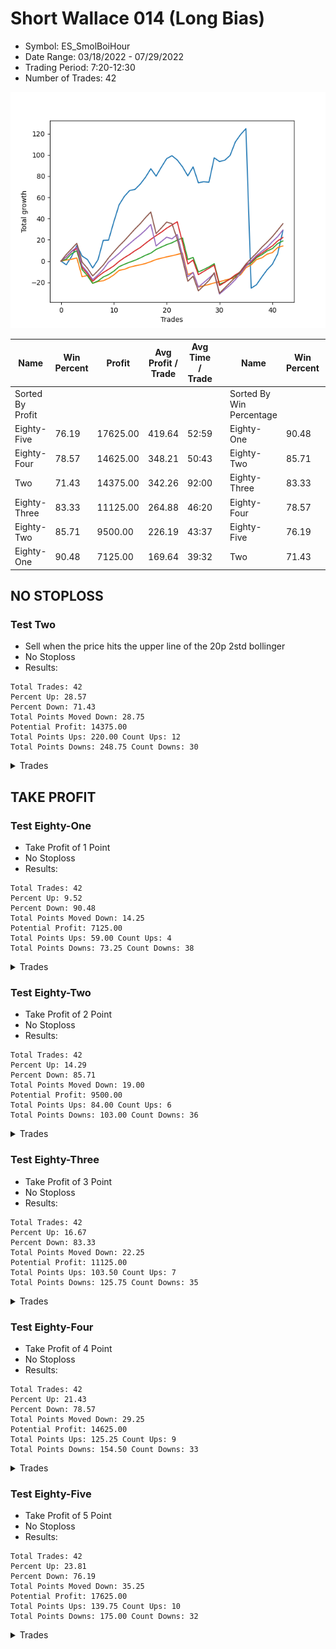 # Short Wallace 014 (Long Bias)
- Symbol: ES_SmolBoiHour
- Date Range: 03/18/2022 - 07/29/2022
- Trading Period: 7:20-12:30
- Number of Trades: 42

![Plot](ShortWallace014ES_SmolBoiHour(LongBias).png)

| Name | Win Percent | Profit | Avg Profit / Trade | Avg Time / Trade |      | Name | Win Percent | Profit | Avg Profit / Trade | Avg Time / Trade |
| ---- | ----------- | ------ | ------------------ | ---------------- | ---- | ---- | ----------- | ------ | ------------------ | ---------------- |
| Sorted By <br> Profit | | | | | | Sorted By <br> Win Percentage ||||
| Eighty-Five | 76.19 | 17625.00 | 419.64 | 52:59 |     | Eighty-One | 90.48 | 7125.00 | 169.64 | 39:32 |
| Eighty-Four | 78.57 | 14625.00 | 348.21 | 50:43 |     | Eighty-Two | 85.71 | 9500.00 | 226.19 | 43:37 |
| Two | 71.43 | 14375.00 | 342.26 | 92:00 |     | Eighty-Three | 83.33 | 11125.00 | 264.88 | 46:20 |
| Eighty-Three | 83.33 | 11125.00 | 264.88 | 46:20 |     | Eighty-Four | 78.57 | 14625.00 | 348.21 | 50:43 |
| Eighty-Two | 85.71 | 9500.00 | 226.19 | 43:37 |     | Eighty-Five | 76.19 | 17625.00 | 419.64 | 52:59 |
| Eighty-One | 90.48 | 7125.00 | 169.64 | 39:32 |     | Two | 71.43 | 14375.00 | 342.26 | 92:00 |

## NO STOPLOSS

### Test Two
* Sell when the price hits the upper line of the 20p 2std bollinger
* No Stoploss
* Results:
```
Total Trades: 42
Percent Up: 28.57
Percent Down: 71.43
Total Points Moved Down: 28.75
Potential Profit: 14375.00
Total Points Ups: 220.00 Count Ups: 12
Total Points Downs: 248.75 Count Downs: 30
```

<details><summary>Trades</summary>

<code>In: 2022-03-25 07:26:00		Out: 2022-03-25 07:54:10		Total Position Time: 28:10		Total Move Down: -3.50		Total to Date: -3.50</code> <br />
<code>In: 2022-03-28 07:50:00		Out: 2022-03-28 08:01:40		Total Position Time: 11:40		Total Move Down: 7.75		Total to Date: 4.25</code> <br />
<code>In: 2022-04-06 12:02:00		Out: 2022-04-06 12:19:50		Total Position Time: 17:50		Total Move Down: 10.50		Total to Date: 14.75</code> <br />
<code>In: 2022-04-07 11:54:00		Out: 2022-04-07 12:21:20		Total Position Time: 27:20		Total Move Down: -10.00		Total to Date: 4.75</code> <br />
<code>In: 2022-04-08 07:57:00		Out: 2022-04-08 08:20:10		Total Position Time: 23:10		Total Move Down: -3.25		Total to Date: 1.50</code> <br />
<code>In: 2022-04-13 08:06:00		Out: 2022-04-13 08:45:15		Total Position Time: 39:15		Total Move Down: -8.00		Total to Date: -6.50</code> <br />
<code>In: 2022-04-20 10:49:00		Out: 2022-04-20 11:13:55		Total Position Time: 24:55		Total Move Down: 7.75		Total to Date: 1.25</code> <br />
<code>In: 2022-05-03 07:35:00		Out: 2022-05-03 07:43:50		Total Position Time: 08:50		Total Move Down: 18.25		Total to Date: 19.50</code> <br />
<code>In: 2022-05-03 08:10:00		Out: 2022-05-03 08:39:10		Total Position Time: 29:10		Total Move Down: 0.25		Total to Date: 19.75</code> <br />
<code>In: 2022-05-04 11:03:00		Out: 2022-05-04 11:07:40		Total Position Time: 04:40		Total Move Down: 17.25		Total to Date: 37.00</code> <br />
<code>In: 2022-05-04 11:07:00		Out: 2022-05-04 11:07:40		Total Position Time: 00:40		Total Move Down: 16.00		Total to Date: 53.00</code> <br />
<code>In: 2022-05-16 09:05:00		Out: 2022-05-16 09:11:35		Total Position Time: 06:35		Total Move Down: 8.00		Total to Date: 61.00</code> <br />
<code>In: 2022-05-16 11:32:00		Out: 2022-05-16 11:45:35		Total Position Time: 13:35		Total Move Down: 5.50		Total to Date: 66.50</code> <br />
<code>In: 2022-05-17 09:37:00		Out: 2022-05-17 10:01:10		Total Position Time: 24:10		Total Move Down: 1.00		Total to Date: 67.50</code> <br />
<code>In: 2022-05-17 09:48:00		Out: 2022-05-17 10:01:10		Total Position Time: 13:10		Total Move Down: 5.00		Total to Date: 72.50</code> <br />
<code>In: 2022-05-19 08:40:00		Out: 2022-05-19 08:56:05		Total Position Time: 16:05		Total Move Down: 6.50		Total to Date: 79.00</code> <br />
<code>In: 2022-05-19 11:52:00		Out: 2022-05-19 12:14:05		Total Position Time: 22:05		Total Move Down: 8.00		Total to Date: 87.00</code> <br />
<code>In: 2022-05-23 08:07:00		Out: 2022-05-23 08:48:25		Total Position Time: 41:25		Total Move Down: -7.00		Total to Date: 80.00</code> <br />
<code>In: 2022-05-24 10:57:00		Out: 2022-05-24 11:01:50		Total Position Time: 04:50		Total Move Down: 8.50		Total to Date: 88.50</code> <br />
<code>In: 2022-05-24 11:14:00		Out: 2022-05-24 11:43:50		Total Position Time: 29:50		Total Move Down: 8.00		Total to Date: 96.50</code> <br />
<code>In: 2022-05-27 12:10:00		Out: 2022-05-27 12:36:55		Total Position Time: 26:55		Total Move Down: 2.75		Total to Date: 99.25</code> <br />
<code>In: 2022-05-31 08:53:00		Out: 2022-05-31 09:15:05		Total Position Time: 22:05		Total Move Down: -4.00		Total to Date: 95.25</code> <br />
<code>In: 2022-06-02 08:05:00		Out: 2022-06-02 08:30:55		Total Position Time: 25:55		Total Move Down: -6.50		Total to Date: 88.75</code> <br />
<code>In: 2022-06-02 08:06:00		Out: 2022-06-02 08:30:55		Total Position Time: 24:55		Total Move Down: -8.50		Total to Date: 80.25</code> <br />
<code>In: 2022-06-17 11:19:00		Out: 2022-06-17 11:30:15		Total Position Time: 11:15		Total Move Down: 8.50		Total to Date: 88.75</code> <br />
<code>In: 2022-06-30 08:12:00		Out: 2022-06-30 09:06:15		Total Position Time: 54:15		Total Move Down: -15.00		Total to Date: 73.75</code> <br />
<code>In: 2022-06-30 08:29:00		Out: 2022-06-30 09:06:15		Total Position Time: 37:15		Total Move Down: 1.00		Total to Date: 74.75</code> <br />
<code>In: 2022-06-30 08:30:00		Out: 2022-06-30 09:06:15		Total Position Time: 36:15		Total Move Down: -0.50		Total to Date: 74.25</code> <br />
<code>In: 2022-07-05 07:41:00		Out: 2022-07-05 08:01:10		Total Position Time: 20:10		Total Move Down: 23.00		Total to Date: 97.25</code> <br />
<code>In: 2022-07-05 11:34:00		Out: 2022-07-05 12:01:15		Total Position Time: 27:15		Total Move Down: -3.50		Total to Date: 93.75</code> <br />
<code>In: 2022-07-07 07:56:00		Out: 2022-07-07 08:21:00		Total Position Time: 25:00		Total Move Down: 1.25		Total to Date: 95.00</code> <br />
<code>In: 2022-07-07 12:18:00		Out: 2022-07-07 12:28:30		Total Position Time: 10:30		Total Move Down: 4.50		Total to Date: 99.50</code> <br />
<code>In: 2022-07-11 10:09:00		Out: 2022-07-11 12:00:00		Total Position Time: 111:00		Total Move Down: 12.75		Total to Date: 112.25</code> <br />
<code>In: 2022-07-12 09:38:00		Out: 2022-07-12 10:07:00		Total Position Time: 29:00		Total Move Down: 7.00		Total to Date: 119.25</code> <br />
<code>In: 2022-07-12 09:40:00		Out: 2022-07-12 10:05:00		Total Position Time: 25:00		Total Move Down: 5.50		Total to Date: 124.75</code> <br />
<code>In: 2022-07-14 08:24:00		Out: 2022-07-18 06:34:00		Total Position Time: 1330:00		Total Move Down: -150.25		Total to Date: -25.50</code> <br />
<code>In: 2022-07-21 08:37:00		Out: 2022-07-22 09:11:00		Total Position Time: 34:00		Total Move Down: 3.25		Total to Date: -22.25</code> <br />
<code>In: 2022-07-25 09:49:00		Out: 2022-07-25 10:29:00		Total Position Time: 40:00		Total Move Down: 7.25		Total to Date: -15.00</code> <br />
<code>In: 2022-07-27 08:04:00		Out: 2022-07-27 11:07:00		Total Position Time: 183:00		Total Move Down: 6.75		Total to Date: -8.25</code> <br />
<code>In: 2022-07-27 08:05:00		Out: 2022-07-27 11:07:00		Total Position Time: 182:00		Total Move Down: 5.25		Total to Date: -3.00</code> <br />
<code>In: 2022-07-27 11:43:00		Out: 2022-07-28 07:27:00		Total Position Time: 1184:00		Total Move Down: 9.75		Total to Date: 6.75</code> <br />
<code>In: 2022-07-27 12:31:00		Out: 2022-07-27 13:08:00		Total Position Time: 37:00		Total Move Down: 22.00		Total to Date: 28.75</code> <br />


</details>

## TAKE PROFIT

### Test Eighty-One
* Take Profit of 1 Point
* No Stoploss
* Results:
```
Total Trades: 42
Percent Up: 9.52
Percent Down: 90.48
Total Points Moved Down: 14.25
Potential Profit: 7125.00
Total Points Ups: 59.00 Count Ups: 4
Total Points Downs: 73.25 Count Downs: 38
```

<details><summary>Trades</summary>

<code>In: 2022-03-25 07:26:00		Out: 2022-03-25 07:26:10		Total Position Time: 00:10		Total Move Down: 1.00		Total to Date: 1.00</code> <br />
<code>In: 2022-03-28 07:50:00		Out: 2022-03-28 07:50:15		Total Position Time: 00:15		Total Move Down: 0.75		Total to Date: 1.75</code> <br />
<code>In: 2022-04-06 12:02:00		Out: 2022-04-06 12:05:25		Total Position Time: 03:25		Total Move Down: 1.25		Total to Date: 3.00</code> <br />
<code>In: 2022-04-07 11:54:00		Out: 2022-04-07 12:46:00		Total Position Time: 52:00		Total Move Down: -17.75		Total to Date: -14.75</code> <br />
<code>In: 2022-04-08 07:57:00		Out: 2022-04-08 08:36:55		Total Position Time: 39:55		Total Move Down: 1.25		Total to Date: -13.50</code> <br />
<code>In: 2022-04-13 08:06:00		Out: 2022-04-13 09:05:55		Total Position Time: 59:55		Total Move Down: -7.25		Total to Date: -20.75</code> <br />
<code>In: 2022-04-20 10:49:00		Out: 2022-04-20 10:49:40		Total Position Time: 00:40		Total Move Down: 1.50		Total to Date: -19.25</code> <br />
<code>In: 2022-05-03 07:35:00		Out: 2022-05-03 07:35:40		Total Position Time: 00:40		Total Move Down: 0.75		Total to Date: -18.50</code> <br />
<code>In: 2022-05-03 08:10:00		Out: 2022-05-03 08:10:10		Total Position Time: 00:10		Total Move Down: 2.25		Total to Date: -16.25</code> <br />
<code>In: 2022-05-04 11:03:00		Out: 2022-05-04 11:03:10		Total Position Time: 00:10		Total Move Down: 3.25		Total to Date: -13.00</code> <br />
<code>In: 2022-05-04 11:07:00		Out: 2022-05-04 11:07:10		Total Position Time: 00:10		Total Move Down: 4.25		Total to Date: -8.75</code> <br />
<code>In: 2022-05-16 09:05:00		Out: 2022-05-16 09:05:15		Total Position Time: 00:15		Total Move Down: 1.00		Total to Date: -7.75</code> <br />
<code>In: 2022-05-16 11:32:00		Out: 2022-05-16 11:35:35		Total Position Time: 03:35		Total Move Down: 2.00		Total to Date: -5.75</code> <br />
<code>In: 2022-05-17 09:37:00		Out: 2022-05-17 09:39:20		Total Position Time: 02:20		Total Move Down: 1.25		Total to Date: -4.50</code> <br />
<code>In: 2022-05-17 09:48:00		Out: 2022-05-17 09:48:10		Total Position Time: 00:10		Total Move Down: 1.00		Total to Date: -3.50</code> <br />
<code>In: 2022-05-19 08:40:00		Out: 2022-05-19 08:54:35		Total Position Time: 14:35		Total Move Down: 1.25		Total to Date: -2.25</code> <br />
<code>In: 2022-05-19 11:52:00		Out: 2022-05-19 11:52:15		Total Position Time: 00:15		Total Move Down: 1.75		Total to Date: -0.50</code> <br />
<code>In: 2022-05-23 08:07:00		Out: 2022-05-23 08:11:05		Total Position Time: 04:05		Total Move Down: 2.00		Total to Date: 1.50</code> <br />
<code>In: 2022-05-24 10:57:00		Out: 2022-05-24 10:57:30		Total Position Time: 00:30		Total Move Down: 1.25		Total to Date: 2.75</code> <br />
<code>In: 2022-05-24 11:14:00		Out: 2022-05-24 11:14:10		Total Position Time: 00:10		Total Move Down: 1.25		Total to Date: 4.00</code> <br />
<code>In: 2022-05-27 12:10:00		Out: 2022-05-27 12:10:20		Total Position Time: 00:20		Total Move Down: 1.00		Total to Date: 5.00</code> <br />
<code>In: 2022-05-31 08:53:00		Out: 2022-05-31 09:18:55		Total Position Time: 25:55		Total Move Down: 1.25		Total to Date: 6.25</code> <br />
<code>In: 2022-06-02 08:05:00		Out: 2022-06-02 08:05:55		Total Position Time: 00:55		Total Move Down: 1.25		Total to Date: 7.50</code> <br />
<code>In: 2022-06-02 08:06:00		Out: 2022-06-02 09:05:55		Total Position Time: 59:55		Total Move Down: -20.25		Total to Date: -12.75</code> <br />
<code>In: 2022-06-17 11:19:00		Out: 2022-06-17 11:19:15		Total Position Time: 00:15		Total Move Down: 2.00		Total to Date: -10.75</code> <br />
<code>In: 2022-06-30 08:12:00		Out: 2022-06-30 09:11:55		Total Position Time: 59:55		Total Move Down: -13.75		Total to Date: -24.50</code> <br />
<code>In: 2022-06-30 08:29:00		Out: 2022-06-30 08:29:55		Total Position Time: 00:55		Total Move Down: 1.25		Total to Date: -23.25</code> <br />
<code>In: 2022-06-30 08:30:00		Out: 2022-06-30 08:31:35		Total Position Time: 01:35		Total Move Down: 1.25		Total to Date: -22.00</code> <br />
<code>In: 2022-07-05 07:41:00		Out: 2022-07-05 07:43:00		Total Position Time: 02:00		Total Move Down: 1.50		Total to Date: -20.50</code> <br />
<code>In: 2022-07-05 11:34:00		Out: 2022-07-05 11:34:15		Total Position Time: 00:15		Total Move Down: 1.00		Total to Date: -19.50</code> <br />
<code>In: 2022-07-07 07:56:00		Out: 2022-07-07 07:57:10		Total Position Time: 01:10		Total Move Down: 1.50		Total to Date: -18.00</code> <br />
<code>In: 2022-07-07 12:18:00		Out: 2022-07-07 12:24:15		Total Position Time: 06:15		Total Move Down: 1.25		Total to Date: -16.75</code> <br />
<code>In: 2022-07-11 10:09:00		Out: 2022-07-11 11:10:00		Total Position Time: 61:00		Total Move Down: 1.00		Total to Date: -15.75</code> <br />
<code>In: 2022-07-12 09:38:00		Out: 2022-07-12 09:51:00		Total Position Time: 13:00		Total Move Down: 3.00		Total to Date: -12.75</code> <br />
<code>In: 2022-07-12 09:40:00		Out: 2022-07-12 09:53:00		Total Position Time: 13:00		Total Move Down: 6.50		Total to Date: -6.25</code> <br />
<code>In: 2022-07-14 08:24:00		Out: 2022-07-14 08:37:00		Total Position Time: 13:00		Total Move Down: 2.75		Total to Date: -3.50</code> <br />
<code>In: 2022-07-21 08:37:00		Out: 2022-07-21 08:50:00		Total Position Time: 13:00		Total Move Down: 5.00		Total to Date: 1.50</code> <br />
<code>In: 2022-07-25 09:49:00		Out: 2022-07-25 10:02:00		Total Position Time: 13:00		Total Move Down: 1.50		Total to Date: 3.00</code> <br />
<code>In: 2022-07-27 08:04:00		Out: 2022-07-27 08:17:00		Total Position Time: 13:00		Total Move Down: 3.50		Total to Date: 6.50</code> <br />
<code>In: 2022-07-27 08:05:00		Out: 2022-07-27 08:18:00		Total Position Time: 13:00		Total Move Down: 1.50		Total to Date: 8.00</code> <br />
<code>In: 2022-07-27 11:43:00		Out: 2022-07-28 06:54:00		Total Position Time: 1151:00		Total Move Down: 4.75		Total to Date: 12.75</code> <br />
<code>In: 2022-07-27 12:31:00		Out: 2022-07-27 12:46:00		Total Position Time: 15:00		Total Move Down: 1.50		Total to Date: 14.25</code> <br />


</details>

### Test Eighty-Two
* Take Profit of 2 Point
* No Stoploss
* Results:
```
Total Trades: 42
Percent Up: 14.29
Percent Down: 85.71
Total Points Moved Down: 19.00
Potential Profit: 9500.00
Total Points Ups: 84.00 Count Ups: 6
Total Points Downs: 103.00 Count Downs: 36
```

<details><summary>Trades</summary>

<code>In: 2022-03-25 07:26:00		Out: 2022-03-25 08:01:30		Total Position Time: 35:30		Total Move Down: 1.75		Total to Date: 1.75</code> <br />
<code>In: 2022-03-28 07:50:00		Out: 2022-03-28 08:01:35		Total Position Time: 11:35		Total Move Down: 5.25		Total to Date: 7.00</code> <br />
<code>In: 2022-04-06 12:02:00		Out: 2022-04-06 12:05:35		Total Position Time: 03:35		Total Move Down: 2.75		Total to Date: 9.75</code> <br />
<code>In: 2022-04-07 11:54:00		Out: 2022-04-07 12:46:00		Total Position Time: 52:00		Total Move Down: -17.75		Total to Date: -8.00</code> <br />
<code>In: 2022-04-08 07:57:00		Out: 2022-04-08 08:56:55		Total Position Time: 59:55		Total Move Down: -5.75		Total to Date: -13.75</code> <br />
<code>In: 2022-04-13 08:06:00		Out: 2022-04-13 09:05:55		Total Position Time: 59:55		Total Move Down: -7.25		Total to Date: -21.00</code> <br />
<code>In: 2022-04-20 10:49:00		Out: 2022-04-20 10:49:55		Total Position Time: 00:55		Total Move Down: 2.25		Total to Date: -18.75</code> <br />
<code>In: 2022-05-03 07:35:00		Out: 2022-05-03 07:35:50		Total Position Time: 00:50		Total Move Down: 3.75		Total to Date: -15.00</code> <br />
<code>In: 2022-05-03 08:10:00		Out: 2022-05-03 08:10:10		Total Position Time: 00:10		Total Move Down: 2.25		Total to Date: -12.75</code> <br />
<code>In: 2022-05-04 11:03:00		Out: 2022-05-04 11:03:10		Total Position Time: 00:10		Total Move Down: 3.25		Total to Date: -9.50</code> <br />
<code>In: 2022-05-04 11:07:00		Out: 2022-05-04 11:07:10		Total Position Time: 00:10		Total Move Down: 4.25		Total to Date: -5.25</code> <br />
<code>In: 2022-05-16 09:05:00		Out: 2022-05-16 09:05:20		Total Position Time: 00:20		Total Move Down: 2.25		Total to Date: -3.00</code> <br />
<code>In: 2022-05-16 11:32:00		Out: 2022-05-16 11:35:35		Total Position Time: 03:35		Total Move Down: 2.00		Total to Date: -1.00</code> <br />
<code>In: 2022-05-17 09:37:00		Out: 2022-05-17 10:01:30		Total Position Time: 24:30		Total Move Down: 1.75		Total to Date: 0.75</code> <br />
<code>In: 2022-05-17 09:48:00		Out: 2022-05-17 09:51:15		Total Position Time: 03:15		Total Move Down: 2.25		Total to Date: 3.00</code> <br />
<code>In: 2022-05-19 08:40:00		Out: 2022-05-19 08:54:40		Total Position Time: 14:40		Total Move Down: 2.50		Total to Date: 5.50</code> <br />
<code>In: 2022-05-19 11:52:00		Out: 2022-05-19 11:52:20		Total Position Time: 00:20		Total Move Down: 2.00		Total to Date: 7.50</code> <br />
<code>In: 2022-05-23 08:07:00		Out: 2022-05-23 08:11:10		Total Position Time: 04:10		Total Move Down: 3.50		Total to Date: 11.00</code> <br />
<code>In: 2022-05-24 10:57:00		Out: 2022-05-24 10:57:35		Total Position Time: 00:35		Total Move Down: 2.25		Total to Date: 13.25</code> <br />
<code>In: 2022-05-24 11:14:00		Out: 2022-05-24 11:14:15		Total Position Time: 00:15		Total Move Down: 2.25		Total to Date: 15.50</code> <br />
<code>In: 2022-05-27 12:10:00		Out: 2022-05-27 12:10:25		Total Position Time: 00:25		Total Move Down: 1.75		Total to Date: 17.25</code> <br />
<code>In: 2022-05-31 08:53:00		Out: 2022-05-31 09:19:00		Total Position Time: 26:00		Total Move Down: 2.50		Total to Date: 19.75</code> <br />
<code>In: 2022-06-02 08:05:00		Out: 2022-06-02 08:06:00		Total Position Time: 01:00		Total Move Down: 2.00		Total to Date: 21.75</code> <br />
<code>In: 2022-06-02 08:06:00		Out: 2022-06-02 09:05:55		Total Position Time: 59:55		Total Move Down: -20.25		Total to Date: 1.50</code> <br />
<code>In: 2022-06-17 11:19:00		Out: 2022-06-17 11:26:10		Total Position Time: 07:10		Total Move Down: 2.00		Total to Date: 3.50</code> <br />
<code>In: 2022-06-30 08:12:00		Out: 2022-06-30 09:11:55		Total Position Time: 59:55		Total Move Down: -13.75		Total to Date: -10.25</code> <br />
<code>In: 2022-06-30 08:29:00		Out: 2022-06-30 08:31:15		Total Position Time: 02:15		Total Move Down: 2.25		Total to Date: -8.00</code> <br />
<code>In: 2022-06-30 08:30:00		Out: 2022-06-30 08:32:00		Total Position Time: 02:00		Total Move Down: 2.50		Total to Date: -5.50</code> <br />
<code>In: 2022-07-05 07:41:00		Out: 2022-07-05 07:44:00		Total Position Time: 03:00		Total Move Down: 3.00		Total to Date: -2.50</code> <br />
<code>In: 2022-07-05 11:34:00		Out: 2022-07-05 12:33:55		Total Position Time: 59:55		Total Move Down: -19.25		Total to Date: -21.75</code> <br />
<code>In: 2022-07-07 07:56:00		Out: 2022-07-07 07:58:25		Total Position Time: 02:25		Total Move Down: 2.00		Total to Date: -19.75</code> <br />
<code>In: 2022-07-07 12:18:00		Out: 2022-07-07 12:25:05		Total Position Time: 07:05		Total Move Down: 3.00		Total to Date: -16.75</code> <br />
<code>In: 2022-07-11 10:09:00		Out: 2022-07-11 11:11:00		Total Position Time: 62:00		Total Move Down: 2.75		Total to Date: -14.00</code> <br />
<code>In: 2022-07-12 09:38:00		Out: 2022-07-12 09:51:00		Total Position Time: 13:00		Total Move Down: 3.00		Total to Date: -11.00</code> <br />
<code>In: 2022-07-12 09:40:00		Out: 2022-07-12 09:53:00		Total Position Time: 13:00		Total Move Down: 6.50		Total to Date: -4.50</code> <br />
<code>In: 2022-07-14 08:24:00		Out: 2022-07-14 08:37:00		Total Position Time: 13:00		Total Move Down: 2.75		Total to Date: -1.75</code> <br />
<code>In: 2022-07-21 08:37:00		Out: 2022-07-21 08:50:00		Total Position Time: 13:00		Total Move Down: 5.00		Total to Date: 3.25</code> <br />
<code>In: 2022-07-25 09:49:00		Out: 2022-07-25 10:03:00		Total Position Time: 14:00		Total Move Down: 2.75		Total to Date: 6.00</code> <br />
<code>In: 2022-07-27 08:04:00		Out: 2022-07-27 08:17:00		Total Position Time: 13:00		Total Move Down: 3.50		Total to Date: 9.50</code> <br />
<code>In: 2022-07-27 08:05:00		Out: 2022-07-27 08:20:00		Total Position Time: 15:00		Total Move Down: 2.25		Total to Date: 11.75</code> <br />
<code>In: 2022-07-27 11:43:00		Out: 2022-07-28 06:54:00		Total Position Time: 1151:00		Total Move Down: 4.75		Total to Date: 16.50</code> <br />
<code>In: 2022-07-27 12:31:00		Out: 2022-07-27 12:49:00		Total Position Time: 18:00		Total Move Down: 2.50		Total to Date: 19.00</code> <br />


</details>

### Test Eighty-Three
* Take Profit of 3 Point
* No Stoploss
* Results:
```
Total Trades: 42
Percent Up: 16.67
Percent Down: 83.33
Total Points Moved Down: 22.25
Potential Profit: 11125.00
Total Points Ups: 103.50 Count Ups: 7
Total Points Downs: 125.75 Count Downs: 35
```

<details><summary>Trades</summary>

<code>In: 2022-03-25 07:26:00		Out: 2022-03-25 08:01:45		Total Position Time: 35:45		Total Move Down: 3.75		Total to Date: 3.75</code> <br />
<code>In: 2022-03-28 07:50:00		Out: 2022-03-28 08:01:35		Total Position Time: 11:35		Total Move Down: 5.25		Total to Date: 9.00</code> <br />
<code>In: 2022-04-06 12:02:00		Out: 2022-04-06 12:05:45		Total Position Time: 03:45		Total Move Down: 2.75		Total to Date: 11.75</code> <br />
<code>In: 2022-04-07 11:54:00		Out: 2022-04-07 12:46:00		Total Position Time: 52:00		Total Move Down: -17.75		Total to Date: -6.00</code> <br />
<code>In: 2022-04-08 07:57:00		Out: 2022-04-08 08:56:55		Total Position Time: 59:55		Total Move Down: -5.75		Total to Date: -11.75</code> <br />
<code>In: 2022-04-13 08:06:00		Out: 2022-04-13 09:05:55		Total Position Time: 59:55		Total Move Down: -7.25		Total to Date: -19.00</code> <br />
<code>In: 2022-04-20 10:49:00		Out: 2022-04-20 10:50:00		Total Position Time: 01:00		Total Move Down: 4.50		Total to Date: -14.50</code> <br />
<code>In: 2022-05-03 07:35:00		Out: 2022-05-03 07:35:50		Total Position Time: 00:50		Total Move Down: 3.75		Total to Date: -10.75</code> <br />
<code>In: 2022-05-03 08:10:00		Out: 2022-05-03 08:10:55		Total Position Time: 00:55		Total Move Down: 3.00		Total to Date: -7.75</code> <br />
<code>In: 2022-05-04 11:03:00		Out: 2022-05-04 11:03:10		Total Position Time: 00:10		Total Move Down: 3.25		Total to Date: -4.50</code> <br />
<code>In: 2022-05-04 11:07:00		Out: 2022-05-04 11:07:10		Total Position Time: 00:10		Total Move Down: 4.25		Total to Date: -0.25</code> <br />
<code>In: 2022-05-16 09:05:00		Out: 2022-05-16 09:05:45		Total Position Time: 00:45		Total Move Down: 3.50		Total to Date: 3.25</code> <br />
<code>In: 2022-05-16 11:32:00		Out: 2022-05-16 11:36:30		Total Position Time: 04:30		Total Move Down: 3.00		Total to Date: 6.25</code> <br />
<code>In: 2022-05-17 09:37:00		Out: 2022-05-17 10:01:55		Total Position Time: 24:55		Total Move Down: 3.50		Total to Date: 9.75</code> <br />
<code>In: 2022-05-17 09:48:00		Out: 2022-05-17 09:53:50		Total Position Time: 05:50		Total Move Down: 3.00		Total to Date: 12.75</code> <br />
<code>In: 2022-05-19 08:40:00		Out: 2022-05-19 08:55:10		Total Position Time: 15:10		Total Move Down: 4.00		Total to Date: 16.75</code> <br />
<code>In: 2022-05-19 11:52:00		Out: 2022-05-19 11:57:40		Total Position Time: 05:40		Total Move Down: 3.75		Total to Date: 20.50</code> <br />
<code>In: 2022-05-23 08:07:00		Out: 2022-05-23 08:11:10		Total Position Time: 04:10		Total Move Down: 3.50		Total to Date: 24.00</code> <br />
<code>In: 2022-05-24 10:57:00		Out: 2022-05-24 10:57:50		Total Position Time: 00:50		Total Move Down: 3.25		Total to Date: 27.25</code> <br />
<code>In: 2022-05-24 11:14:00		Out: 2022-05-24 11:14:20		Total Position Time: 00:20		Total Move Down: 3.75		Total to Date: 31.00</code> <br />
<code>In: 2022-05-27 12:10:00		Out: 2022-05-27 12:16:40		Total Position Time: 06:40		Total Move Down: 3.00		Total to Date: 34.00</code> <br />
<code>In: 2022-05-31 08:53:00		Out: 2022-05-31 09:21:15		Total Position Time: 28:15		Total Move Down: 3.00		Total to Date: 37.00</code> <br />
<code>In: 2022-06-02 08:05:00		Out: 2022-06-02 09:04:55		Total Position Time: 59:55		Total Move Down: -19.50		Total to Date: 17.50</code> <br />
<code>In: 2022-06-02 08:06:00		Out: 2022-06-02 09:05:55		Total Position Time: 59:55		Total Move Down: -20.25		Total to Date: -2.75</code> <br />
<code>In: 2022-06-17 11:19:00		Out: 2022-06-17 11:29:00		Total Position Time: 10:00		Total Move Down: 3.75		Total to Date: 1.00</code> <br />
<code>In: 2022-06-30 08:12:00		Out: 2022-06-30 09:11:55		Total Position Time: 59:55		Total Move Down: -13.75		Total to Date: -12.75</code> <br />
<code>In: 2022-06-30 08:29:00		Out: 2022-06-30 08:31:45		Total Position Time: 02:45		Total Move Down: 3.00		Total to Date: -9.75</code> <br />
<code>In: 2022-06-30 08:30:00		Out: 2022-06-30 08:32:10		Total Position Time: 02:10		Total Move Down: 3.00		Total to Date: -6.75</code> <br />
<code>In: 2022-07-05 07:41:00		Out: 2022-07-05 07:44:00		Total Position Time: 03:00		Total Move Down: 3.00		Total to Date: -3.75</code> <br />
<code>In: 2022-07-05 11:34:00		Out: 2022-07-05 12:33:55		Total Position Time: 59:55		Total Move Down: -19.25		Total to Date: -23.00</code> <br />
<code>In: 2022-07-07 07:56:00		Out: 2022-07-07 08:22:50		Total Position Time: 26:50		Total Move Down: 3.00		Total to Date: -20.00</code> <br />
<code>In: 2022-07-07 12:18:00		Out: 2022-07-07 12:25:10		Total Position Time: 07:10		Total Move Down: 3.25		Total to Date: -16.75</code> <br />
<code>In: 2022-07-11 10:09:00		Out: 2022-07-11 11:12:00		Total Position Time: 63:00		Total Move Down: 3.75		Total to Date: -13.00</code> <br />
<code>In: 2022-07-12 09:38:00		Out: 2022-07-12 09:51:00		Total Position Time: 13:00		Total Move Down: 3.00		Total to Date: -10.00</code> <br />
<code>In: 2022-07-12 09:40:00		Out: 2022-07-12 09:53:00		Total Position Time: 13:00		Total Move Down: 6.50		Total to Date: -3.50</code> <br />
<code>In: 2022-07-14 08:24:00		Out: 2022-07-14 08:37:00		Total Position Time: 13:00		Total Move Down: 2.75		Total to Date: -0.75</code> <br />
<code>In: 2022-07-21 08:37:00		Out: 2022-07-21 08:50:00		Total Position Time: 13:00		Total Move Down: 5.00		Total to Date: 4.25</code> <br />
<code>In: 2022-07-25 09:49:00		Out: 2022-07-25 10:06:00		Total Position Time: 17:00		Total Move Down: 3.25		Total to Date: 7.50</code> <br />
<code>In: 2022-07-27 08:04:00		Out: 2022-07-27 08:17:00		Total Position Time: 13:00		Total Move Down: 3.50		Total to Date: 11.00</code> <br />
<code>In: 2022-07-27 08:05:00		Out: 2022-07-27 08:22:00		Total Position Time: 17:00		Total Move Down: 3.25		Total to Date: 14.25</code> <br />
<code>In: 2022-07-27 11:43:00		Out: 2022-07-28 06:54:00		Total Position Time: 1151:00		Total Move Down: 4.75		Total to Date: 19.00</code> <br />
<code>In: 2022-07-27 12:31:00		Out: 2022-07-27 12:50:00		Total Position Time: 19:00		Total Move Down: 3.25		Total to Date: 22.25</code> <br />


</details>

### Test Eighty-Four
* Take Profit of 4 Point
* No Stoploss
* Results:
```
Total Trades: 42
Percent Up: 21.43
Percent Down: 78.57
Total Points Moved Down: 29.25
Potential Profit: 14625.00
Total Points Ups: 125.25 Count Ups: 9
Total Points Downs: 154.50 Count Downs: 33
```

<details><summary>Trades</summary>

<code>In: 2022-03-25 07:26:00		Out: 2022-03-25 08:02:05		Total Position Time: 36:05		Total Move Down: 4.00		Total to Date: 4.00</code> <br />
<code>In: 2022-03-28 07:50:00		Out: 2022-03-28 08:01:35		Total Position Time: 11:35		Total Move Down: 5.25		Total to Date: 9.25</code> <br />
<code>In: 2022-04-06 12:02:00		Out: 2022-04-06 12:05:55		Total Position Time: 03:55		Total Move Down: 4.00		Total to Date: 13.25</code> <br />
<code>In: 2022-04-07 11:54:00		Out: 2022-04-07 12:46:00		Total Position Time: 52:00		Total Move Down: -17.75		Total to Date: -4.50</code> <br />
<code>In: 2022-04-08 07:57:00		Out: 2022-04-08 08:56:55		Total Position Time: 59:55		Total Move Down: -5.75		Total to Date: -10.25</code> <br />
<code>In: 2022-04-13 08:06:00		Out: 2022-04-13 09:05:55		Total Position Time: 59:55		Total Move Down: -7.25		Total to Date: -17.50</code> <br />
<code>In: 2022-04-20 10:49:00		Out: 2022-04-20 10:50:00		Total Position Time: 01:00		Total Move Down: 4.50		Total to Date: -13.00</code> <br />
<code>In: 2022-05-03 07:35:00		Out: 2022-05-03 07:36:10		Total Position Time: 01:10		Total Move Down: 5.25		Total to Date: -7.75</code> <br />
<code>In: 2022-05-03 08:10:00		Out: 2022-05-03 08:11:05		Total Position Time: 01:05		Total Move Down: 6.75		Total to Date: -1.00</code> <br />
<code>In: 2022-05-04 11:03:00		Out: 2022-05-04 11:03:20		Total Position Time: 00:20		Total Move Down: 4.00		Total to Date: 3.00</code> <br />
<code>In: 2022-05-04 11:07:00		Out: 2022-05-04 11:07:10		Total Position Time: 00:10		Total Move Down: 4.25		Total to Date: 7.25</code> <br />
<code>In: 2022-05-16 09:05:00		Out: 2022-05-16 09:06:00		Total Position Time: 01:00		Total Move Down: 5.00		Total to Date: 12.25</code> <br />
<code>In: 2022-05-16 11:32:00		Out: 2022-05-16 11:36:55		Total Position Time: 04:55		Total Move Down: 4.25		Total to Date: 16.50</code> <br />
<code>In: 2022-05-17 09:37:00		Out: 2022-05-17 10:02:00		Total Position Time: 25:00		Total Move Down: 4.25		Total to Date: 20.75</code> <br />
<code>In: 2022-05-17 09:48:00		Out: 2022-05-17 09:56:30		Total Position Time: 08:30		Total Move Down: 4.00		Total to Date: 24.75</code> <br />
<code>In: 2022-05-19 08:40:00		Out: 2022-05-19 08:55:20		Total Position Time: 15:20		Total Move Down: 4.50		Total to Date: 29.25</code> <br />
<code>In: 2022-05-19 11:52:00		Out: 2022-05-19 11:57:50		Total Position Time: 05:50		Total Move Down: 5.25		Total to Date: 34.50</code> <br />
<code>In: 2022-05-23 08:07:00		Out: 2022-05-23 09:06:55		Total Position Time: 59:55		Total Move Down: -20.25		Total to Date: 14.25</code> <br />
<code>In: 2022-05-24 10:57:00		Out: 2022-05-24 10:58:00		Total Position Time: 01:00		Total Move Down: 4.25		Total to Date: 18.50</code> <br />
<code>In: 2022-05-24 11:14:00		Out: 2022-05-24 11:14:25		Total Position Time: 00:25		Total Move Down: 4.00		Total to Date: 22.50</code> <br />
<code>In: 2022-05-27 12:10:00		Out: 2022-05-27 12:46:00		Total Position Time: 36:00		Total Move Down: -1.50		Total to Date: 21.00</code> <br />
<code>In: 2022-05-31 08:53:00		Out: 2022-05-31 09:22:35		Total Position Time: 29:35		Total Move Down: 4.00		Total to Date: 25.00</code> <br />
<code>In: 2022-06-02 08:05:00		Out: 2022-06-02 09:04:55		Total Position Time: 59:55		Total Move Down: -19.50		Total to Date: 5.50</code> <br />
<code>In: 2022-06-02 08:06:00		Out: 2022-06-02 09:05:55		Total Position Time: 59:55		Total Move Down: -20.25		Total to Date: -14.75</code> <br />
<code>In: 2022-06-17 11:19:00		Out: 2022-06-17 11:29:05		Total Position Time: 10:05		Total Move Down: 4.00		Total to Date: -10.75</code> <br />
<code>In: 2022-06-30 08:12:00		Out: 2022-06-30 09:11:55		Total Position Time: 59:55		Total Move Down: -13.75		Total to Date: -24.50</code> <br />
<code>In: 2022-06-30 08:29:00		Out: 2022-06-30 08:32:05		Total Position Time: 03:05		Total Move Down: 4.25		Total to Date: -20.25</code> <br />
<code>In: 2022-06-30 08:30:00		Out: 2022-06-30 08:33:55		Total Position Time: 03:55		Total Move Down: 4.25		Total to Date: -16.00</code> <br />
<code>In: 2022-07-05 07:41:00		Out: 2022-07-05 07:44:20		Total Position Time: 03:20		Total Move Down: 4.25		Total to Date: -11.75</code> <br />
<code>In: 2022-07-05 11:34:00		Out: 2022-07-05 12:33:55		Total Position Time: 59:55		Total Move Down: -19.25		Total to Date: -31.00</code> <br />
<code>In: 2022-07-07 07:56:00		Out: 2022-07-07 08:23:05		Total Position Time: 27:05		Total Move Down: 4.25		Total to Date: -26.75</code> <br />
<code>In: 2022-07-07 12:18:00		Out: 2022-07-07 12:28:25		Total Position Time: 10:25		Total Move Down: 4.25		Total to Date: -22.50</code> <br />
<code>In: 2022-07-11 10:09:00		Out: 2022-07-11 11:17:00		Total Position Time: 68:00		Total Move Down: 5.00		Total to Date: -17.50</code> <br />
<code>In: 2022-07-12 09:38:00		Out: 2022-07-12 09:53:00		Total Position Time: 15:00		Total Move Down: 6.00		Total to Date: -11.50</code> <br />
<code>In: 2022-07-12 09:40:00		Out: 2022-07-12 09:53:00		Total Position Time: 13:00		Total Move Down: 6.50		Total to Date: -5.00</code> <br />
<code>In: 2022-07-14 08:24:00		Out: 2022-07-14 09:49:00		Total Position Time: 85:00		Total Move Down: 5.25		Total to Date: 0.25</code> <br />
<code>In: 2022-07-21 08:37:00		Out: 2022-07-21 08:50:00		Total Position Time: 13:00		Total Move Down: 5.00		Total to Date: 5.25</code> <br />
<code>In: 2022-07-25 09:49:00		Out: 2022-07-25 10:08:00		Total Position Time: 19:00		Total Move Down: 4.00		Total to Date: 9.25</code> <br />
<code>In: 2022-07-27 08:04:00		Out: 2022-07-27 08:20:00		Total Position Time: 16:00		Total Move Down: 3.75		Total to Date: 13.00</code> <br />
<code>In: 2022-07-27 08:05:00		Out: 2022-07-27 08:23:00		Total Position Time: 18:00		Total Move Down: 5.25		Total to Date: 18.25</code> <br />
<code>In: 2022-07-27 11:43:00		Out: 2022-07-28 06:54:00		Total Position Time: 1151:00		Total Move Down: 4.75		Total to Date: 23.00</code> <br />
<code>In: 2022-07-27 12:31:00		Out: 2022-07-27 12:51:00		Total Position Time: 20:00		Total Move Down: 6.25		Total to Date: 29.25</code> <br />


</details>

### Test Eighty-Five
* Take Profit of 5 Point
* No Stoploss
* Results:
```
Total Trades: 42
Percent Up: 23.81
Percent Down: 76.19
Total Points Moved Down: 35.25
Potential Profit: 17625.00
Total Points Ups: 139.75 Count Ups: 10
Total Points Downs: 175.00 Count Downs: 32
```

<details><summary>Trades</summary>

<code>In: 2022-03-25 07:26:00		Out: 2022-03-25 08:08:15		Total Position Time: 42:15		Total Move Down: 6.25		Total to Date: 6.25</code> <br />
<code>In: 2022-03-28 07:50:00		Out: 2022-03-28 08:01:35		Total Position Time: 11:35		Total Move Down: 5.25		Total to Date: 11.50</code> <br />
<code>In: 2022-04-06 12:02:00		Out: 2022-04-06 12:06:05		Total Position Time: 04:05		Total Move Down: 5.25		Total to Date: 16.75</code> <br />
<code>In: 2022-04-07 11:54:00		Out: 2022-04-07 12:46:00		Total Position Time: 52:00		Total Move Down: -17.75		Total to Date: -1.00</code> <br />
<code>In: 2022-04-08 07:57:00		Out: 2022-04-08 08:56:55		Total Position Time: 59:55		Total Move Down: -5.75		Total to Date: -6.75</code> <br />
<code>In: 2022-04-13 08:06:00		Out: 2022-04-13 09:05:55		Total Position Time: 59:55		Total Move Down: -7.25		Total to Date: -14.00</code> <br />
<code>In: 2022-04-20 10:49:00		Out: 2022-04-20 10:50:10		Total Position Time: 01:10		Total Move Down: 5.00		Total to Date: -9.00</code> <br />
<code>In: 2022-05-03 07:35:00		Out: 2022-05-03 07:36:10		Total Position Time: 01:10		Total Move Down: 5.25		Total to Date: -3.75</code> <br />
<code>In: 2022-05-03 08:10:00		Out: 2022-05-03 08:11:05		Total Position Time: 01:05		Total Move Down: 6.75		Total to Date: 3.00</code> <br />
<code>In: 2022-05-04 11:03:00		Out: 2022-05-04 11:07:05		Total Position Time: 04:05		Total Move Down: 5.75		Total to Date: 8.75</code> <br />
<code>In: 2022-05-04 11:07:00		Out: 2022-05-04 11:07:15		Total Position Time: 00:15		Total Move Down: 5.50		Total to Date: 14.25</code> <br />
<code>In: 2022-05-16 09:05:00		Out: 2022-05-16 09:06:00		Total Position Time: 01:00		Total Move Down: 5.00		Total to Date: 19.25</code> <br />
<code>In: 2022-05-16 11:32:00		Out: 2022-05-16 11:45:35		Total Position Time: 13:35		Total Move Down: 5.50		Total to Date: 24.75</code> <br />
<code>In: 2022-05-17 09:37:00		Out: 2022-05-17 10:02:15		Total Position Time: 25:15		Total Move Down: 5.50		Total to Date: 30.25</code> <br />
<code>In: 2022-05-17 09:48:00		Out: 2022-05-17 10:01:20		Total Position Time: 13:20		Total Move Down: 5.00		Total to Date: 35.25</code> <br />
<code>In: 2022-05-19 08:40:00		Out: 2022-05-19 08:55:25		Total Position Time: 15:25		Total Move Down: 5.75		Total to Date: 41.00</code> <br />
<code>In: 2022-05-19 11:52:00		Out: 2022-05-19 11:57:50		Total Position Time: 05:50		Total Move Down: 5.25		Total to Date: 46.25</code> <br />
<code>In: 2022-05-23 08:07:00		Out: 2022-05-23 09:06:55		Total Position Time: 59:55		Total Move Down: -20.25		Total to Date: 26.00</code> <br />
<code>In: 2022-05-24 10:57:00		Out: 2022-05-24 11:01:30		Total Position Time: 04:30		Total Move Down: 5.25		Total to Date: 31.25</code> <br />
<code>In: 2022-05-24 11:14:00		Out: 2022-05-24 11:15:30		Total Position Time: 01:30		Total Move Down: 5.50		Total to Date: 36.75</code> <br />
<code>In: 2022-05-27 12:10:00		Out: 2022-05-27 12:46:00		Total Position Time: 36:00		Total Move Down: -1.50		Total to Date: 35.25</code> <br />
<code>In: 2022-05-31 08:53:00		Out: 2022-05-31 09:52:55		Total Position Time: 59:55		Total Move Down: -14.50		Total to Date: 20.75</code> <br />
<code>In: 2022-06-02 08:05:00		Out: 2022-06-02 09:04:55		Total Position Time: 59:55		Total Move Down: -19.50		Total to Date: 1.25</code> <br />
<code>In: 2022-06-02 08:06:00		Out: 2022-06-02 09:05:55		Total Position Time: 59:55		Total Move Down: -20.25		Total to Date: -19.00</code> <br />
<code>In: 2022-06-17 11:19:00		Out: 2022-06-17 11:29:10		Total Position Time: 10:10		Total Move Down: 4.75		Total to Date: -14.25</code> <br />
<code>In: 2022-06-30 08:12:00		Out: 2022-06-30 09:11:55		Total Position Time: 59:55		Total Move Down: -13.75		Total to Date: -28.00</code> <br />
<code>In: 2022-06-30 08:29:00		Out: 2022-06-30 08:33:45		Total Position Time: 04:45		Total Move Down: 4.75		Total to Date: -23.25</code> <br />
<code>In: 2022-06-30 08:30:00		Out: 2022-06-30 08:34:00		Total Position Time: 04:00		Total Move Down: 5.00		Total to Date: -18.25</code> <br />
<code>In: 2022-07-05 07:41:00		Out: 2022-07-05 07:44:30		Total Position Time: 03:30		Total Move Down: 7.25		Total to Date: -11.00</code> <br />
<code>In: 2022-07-05 11:34:00		Out: 2022-07-05 12:33:55		Total Position Time: 59:55		Total Move Down: -19.25		Total to Date: -30.25</code> <br />
<code>In: 2022-07-07 07:56:00		Out: 2022-07-07 08:23:20		Total Position Time: 27:20		Total Move Down: 5.00		Total to Date: -25.25</code> <br />
<code>In: 2022-07-07 12:18:00		Out: 2022-07-07 12:28:40		Total Position Time: 10:40		Total Move Down: 5.00		Total to Date: -20.25</code> <br />
<code>In: 2022-07-11 10:09:00		Out: 2022-07-11 11:17:00		Total Position Time: 68:00		Total Move Down: 5.00		Total to Date: -15.25</code> <br />
<code>In: 2022-07-12 09:38:00		Out: 2022-07-12 09:53:00		Total Position Time: 15:00		Total Move Down: 6.00		Total to Date: -9.25</code> <br />
<code>In: 2022-07-12 09:40:00		Out: 2022-07-12 09:53:00		Total Position Time: 13:00		Total Move Down: 6.50		Total to Date: -2.75</code> <br />
<code>In: 2022-07-14 08:24:00		Out: 2022-07-14 09:49:00		Total Position Time: 85:00		Total Move Down: 5.25		Total to Date: 2.50</code> <br />
<code>In: 2022-07-21 08:37:00		Out: 2022-07-21 08:50:00		Total Position Time: 13:00		Total Move Down: 5.00		Total to Date: 7.50</code> <br />
<code>In: 2022-07-25 09:49:00		Out: 2022-07-25 10:25:00		Total Position Time: 36:00		Total Move Down: 5.50		Total to Date: 13.00</code> <br />
<code>In: 2022-07-27 08:04:00		Out: 2022-07-27 08:22:00		Total Position Time: 18:00		Total Move Down: 4.75		Total to Date: 17.75</code> <br />
<code>In: 2022-07-27 08:05:00		Out: 2022-07-27 08:23:00		Total Position Time: 18:00		Total Move Down: 5.25		Total to Date: 23.00</code> <br />
<code>In: 2022-07-27 11:43:00		Out: 2022-07-28 07:09:00		Total Position Time: 1166:00		Total Move Down: 6.00		Total to Date: 29.00</code> <br />
<code>In: 2022-07-27 12:31:00		Out: 2022-07-27 12:51:00		Total Position Time: 20:00		Total Move Down: 6.25		Total to Date: 35.25</code> <br />


</details>